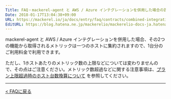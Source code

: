 ```yaml
---
Title: FAQ・mackerel-agent と AWS / Azure インテグレーションを併用した場合の課金体系はどうなりますか？
Date: 2018-01-17T13:04:38+09:00
URL: https://mackerel.io/ja/docs/entry/faq/contracts/combined-integration
EditURL: https://blog.hatena.ne.jp/mackerelio/mackerelio-docs-ja.hatenablog.mackerel.io/atom/entry/8599973812338373103
---
```


mackerel-agent と AWS / Azure インテグレーションを併用した場合、その2つの機能から取得されるメトリックは一つのホストに集約されますので、1台分のご利用料金で利用できます。

ただし、1ホストあたりのメトリック数の上限などについては変わりませんので、その点はご注意ください。メトリック数超過などに関する注意事項は、[プラン上限超過時のホスト台数換算について](https://mackerel.io/ja/docs/entry/faq/contracts/limit-exceeded-conversion) を参照してください。


---

[< FAQに戻る](https://mackerel.io/ja/docs/entry/faq)
